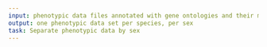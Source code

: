 ```yaml
---
input: phenotypic data files annotated with gene ontologies and their metadata
output: one phenotypic data set per species, per sex
task: Separate phenotypic data by sex
---
```

